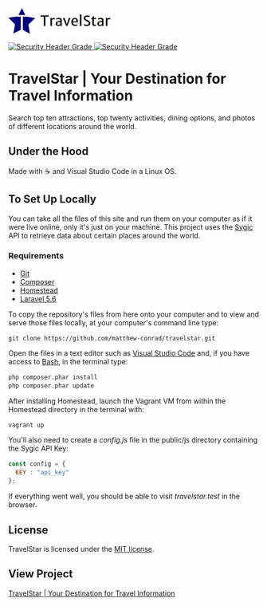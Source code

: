 ![TravelStar](public/img/logo.jpg)

<a href="https://circleci.com/gh/matthew-conrad/travelstar">
  <img src="https://circleci.com/gh/matthew-conrad/travelstar.svg?style=svg" alt="Security Header Grade">
</a>
<a href="https://securityheaders.io/?q=https://travelstar.herokuapp.com&hide=on&followRedirects=on">
  <img src="https://securityheadersiobadges.azurewebsites.net/create/badge?domain=https://travelstar.herokuapp.com" alt="Security Header Grade">
</a>

# TravelStar | Your Destination for Travel Information

Search top ten attractions, top twenty activities, dining options, and photos of different locations around the world.

## Under the Hood
Made with :coffee: and Visual Studio Code in a Linux OS.
## To Set Up Locally
You can take all the files of this site and run them on your computer as if it were live online, only it's just on your machine. This project uses the [Sygic](https://travel.sygic.com/en/b2b) API to retrieve data about certain places around the world.
### Requirements
* [Git](http://git-scm.com/)
* [Composer](https://getcomposer.org/)
* [Homestead](https://laravel.com/docs/5.6/homestead)
* [Laravel 5.6](https://laravel.com/)

To copy the repository's files from here onto your computer and to view and serve those files locally, at your computer's command line type:
```
git clone https://github.com/matthew-conrad/travelstar.git
```
Open the files in a text editor such as [Visual Studio Code](https://code.visualstudio.com/) and, if you have access to [Bash](https://en.wikipedia.org/wiki/Bash_(Unix_shell)), in the terminal type:
```bash
php composer.phar install
php composer.phar update
```
After installing Homestead, launch the Vagrant VM from within the Homestead directory in the terminal with:
```bash
vagrant up
```
You'll also need to create a *config.js* file in the public/js directory containing the Sygic API Key:
```javascript
const config = {
  KEY : "api_key"
};
```
If everything went well, you should be able to visit *travelstar.test* in the browser.
## License
TravelStar is licensed under the [MIT license](https://github.com/matthew-conrad/travelstar/blob/master/LICENSE).
## View Project
[TravelStar | Your Destination for Travel Information](https://travelstar.herokuapp.com)